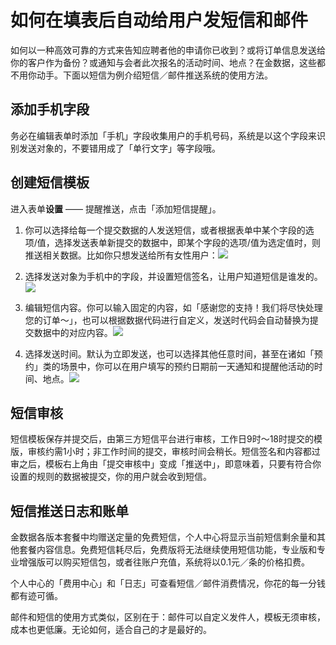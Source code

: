 # 如何在填表后自动给用户发短信和邮件

如何以一种高效可靠的方式来告知应聘者他的申请你已收到？或将订单信息发送给你的客户作为备份？或通知与会者此次报名的活动时间、地点？在金数据，这些都不用你动手。下面以短信为例介绍短信／邮件推送系统的使用方法。

## 添加手机字段

务必在编辑表单时添加「手机」字段收集用户的手机号码，系统是以这个字段来识别发送对象的，不要错用成了「单行文字」等字段哦。

## 创建短信模板

进入表单**设置** —— 提醒推送，点击「添加短信提醒」。

1. 你可以选择给每一个提交数据的人发送短信，或者根据表单中某个字段的选项\/值，选择发送表单新提交的数据中，即某个字段的选项\/值为选定值时，则推送相关数据。比如你只想发送给所有女性用户：![](https://dn-shimo-image.qbox.me/vvF0RzFQS6obfPpy/%E6%95%B0%E6%8D%AE.png!thumbnail)

2. 选择发送对象为手机中的字段，并设置短信签名，让用户知道短信是谁发的。![](https://dn-shimo-image.qbox.me/xAK7QnPblLINyEQQ/%E6%89%8B%E6%9C%BA%E5%92%8C%E7%AD%BE%E5%90%8D.png!thumbnail)

3. 编辑短信内容。你可以输入固定的内容，如「感谢您的支持！我们将尽快处理您的订单～」，也可以根据数据代码进行自定义，发送时代码会自动替换为提交数据中的对应内容。![](https://dn-shimo-image.qbox.me/IMVAWf9oTfU3QpXP/%E6%8F%92%E5%85%A5%E5%AD%97%E6%AE%B5.png!thumbnail)

4. 选择发送时间。默认为立即发送，也可以选择其他任意时间，甚至在诸如「预约」类的场景中，你可以在用户填写的预约日期前一天通知和提醒他活动的时间、地点。![](https://dn-shimo-image.qbox.me/tDQFjwlUwYMZfVOS/%E4%BD%95%E6%97%B6%E5%8F%91%E9%80%81.png!thumbnail)


## 短信审核

短信模板保存并提交后，由第三方短信平台进行审核，工作日9时～18时提交的模版，审核约需1小时；非工作时间的提交，审核时间会稍长。短信签名和内容都过审之后，模板右上角由「提交审核中」变成「推送中」，即意味着，只要有符合你设置的规则的数据被提交，你的用户就会收到短信。

## 短信推送日志和账单

金数据各版本套餐中均赠送定量的免费短信，个人中心将显示当前短信剩余量和其他套餐内容信息。免费短信耗尽后，免费版将无法继续使用短信功能，专业版和专业增强版可以购买短信包，或者往账户充值，系统将以0.1元／条的价格扣费。

个人中心的「费用中心」和「日志」可查看短信／邮件消费情况，你花的每一分钱都有迹可循。

邮件和短信的使用方式类似，区别在于：邮件可以自定义发件人，模板无须审核，成本也更低廉。无论如何，适合自己的才是最好的。


